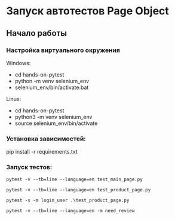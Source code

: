 # Запуск автотестов Page Object
## Начало работы
### Настройка виртуального окружения

Windows:
   - cd hands-on-pytest
   - python -m venv selenium_env
   - selenium_env/bin/activate.bat
     
Linux:
   - cd hands-on-pytest
   - python3 -m venv selenium_env
   - source selenium_env/bin/activate

### Установка зависимостей:

   pip install -r requirements.txt

### Запуск тестов:
`pytest -v --tb=line --language=en test_main_page.py`

`pytest -v --tb=line --language=en test_product_page.py`

`pytest -s -m login_user .\test_product_page.py`

`pytest -v --tb=line --language=en -m need_review`